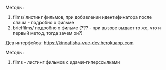 Методы:
1) films/      листинг фильмов, при добавлении идентификатора после слэша - подробно о фильме
2) brieffilms/   подробно о фильме (??? - при вызове выдает то же, что и первый метод, тогда зачем он?)
    
Дев интерфейса: https://kinoafisha-vue-dev.herokuapp.com

Методы:
1) films - листинг фильмов с идами-гиперссылками


